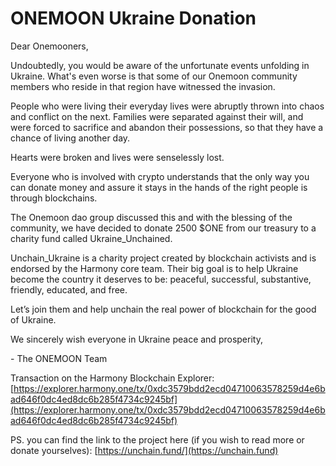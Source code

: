 # ONEMOON Ukraine Donation

Dear Onemooners,

Undoubtedly, you would be aware of the unfortunate events unfolding in Ukraine. What's even worse is that some of our Onemoon community members who reside in that region have witnessed the invasion.

People who were living their everyday lives were abruptly thrown into chaos and conflict on the next. Families were separated against their will, and were forced to sacrifice and abandon their possessions, so that they have a chance of living another day.

Hearts were broken and lives were senselessly lost.

Everyone who is involved with crypto understands that the only way you can donate money and assure it stays in the hands of the right people is through blockchains.

The Onemoon dao group discussed this and with the blessing of the community, we have decided to donate 2500 $ONE from our treasury to a charity fund called Ukraine\_Unchained.

Unchain\_Ukraine is a charity project created by blockchain activists and is endorsed by the Harmony core team. Their big goal is to help Ukraine become the country it deserves to be: peaceful, successful, substantive, friendly, educated, and free.

Let’s join them and help unchain the real power of blockchain for the good of Ukraine.

We sincerely wish everyone in Ukraine peace and prosperity,

&#x20;\- The ONEMOON Team

Transaction on the Harmony Blockchain Explorer: [https://explorer.harmony.one/tx/0xdc3579bdd2ecd04710063578259d4e6bad646f0dc4ed8dc6b285f4734c9245bf](https://explorer.harmony.one/tx/0xdc3579bdd2ecd04710063578259d4e6bad646f0dc4ed8dc6b285f4734c9245bf)

PS. you can find the link to the project here (if you wish to read more or donate yourselves): [https://unchain.fund/](https://unchain.fund)
